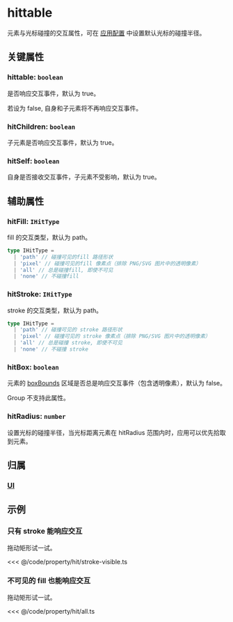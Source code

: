 <script setup>
import Case from '/component/Case.vue'
</script>

# hittable

元素与光标碰撞的交互属性，可在 [应用配置](/reference/config/app/pointer.md) 中设置默认光标的碰撞半径。

## 关键属性

### hittable: `boolean`

是否响应交互事件，默认为 true。

若设为 false, 自身和子元素将不再响应交互事件。

### hitChildren: `boolean`

子元素是否响应交互事件，默认为 true。

### hitSelf: `boolean`

自身是否接收交互事件，子元素不受影响，默认为 true。

## 辅助属性

### hitFill: `IHitType`

fill 的交互类型，默认为 path。

```ts
type IHitType =
  | 'path' // 碰撞可见的fill 路径形状
  | 'pixel' // 碰撞可见的fill 像素点（排除 PNG/SVG 图片中的透明像素）
  | 'all' // 总是碰撞fill, 即使不可见
  | 'none' // 不碰撞fill
```

### hitStroke: `IHitType`

stroke 的交互类型，默认为 path。

```ts
type IHitType =
  | 'path' // 碰撞可见的 stroke 路径形状
  | 'pixel' // 碰撞可见的 stroke 像素点（排除 PNG/SVG 图片中的透明像素）
  | 'all' // 总是碰撞 stroke, 即使不可见
  | 'none' // 不碰撞 stroke
```

### hitBox: `boolean`

元素的 [boxBounds](/reference/property/bounds.md#boxbounds-iboundsdata) 区域是否总是响应交互事件（包含透明像素），默认为 false。

Group 不支持此属性。

### hitRadius: `number`

设置光标的碰撞半径，当光标距离元素在 hitRadius 范围内时，应用可以优先拾取到元素。

## 归属

### [UI](/reference/display/UI.md#交互-光标)

## 示例

<case name="Hittable"  index=1 editor=false ></case>

### 只有 stroke 能响应交互

拖动矩形试一试。

<<< @/code/property/hit/stroke-visible.ts

<case name="Hittable" index=2 editor=false></case>

### 不可见的 fill 也能响应交互

拖动矩形试一试。

<<< @/code/property/hit/all.ts
